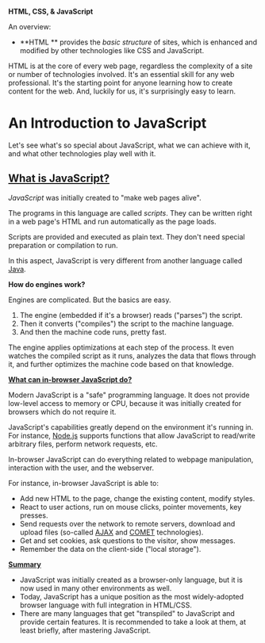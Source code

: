  
**HTML, CSS, &amp; JavaScript**

An overview:

- **HTML ** provides the _basic structure_ of sites, which is enhanced and modified by other technologies like CSS and JavaScript.

HTML is at the core of every web page, regardless the complexity of a site or number of technologies involved. It&#39;s an essential skill for any web professional. It&#39;s the starting point for anyone learning how to create content for the web. And, luckily for us, it&#39;s surprisingly easy to learn.

# An Introduction to JavaScript

Let&#39;s see what&#39;s so special about JavaScript, what we can achieve with it, and what other technologies play well with it.

## [What is JavaScript?](https://javascript.info/intro#what-is-javascript)

_JavaScript_ was initially created to &quot;make web pages alive&quot;.

The programs in this language are called _scripts_. They can be written right in a web page&#39;s HTML and run automatically as the page loads.

Scripts are provided and executed as plain text. They don&#39;t need special preparation or compilation to run.

In this aspect, JavaScript is very different from another language called [Java](https://en.wikipedia.org/wiki/Java_(programming_language)).

**How do engines work?**

Engines are complicated. But the basics are easy.

1. The engine (embedded if it&#39;s a browser) reads (&quot;parses&quot;) the script.
2. Then it converts (&quot;compiles&quot;) the script to the machine language.
3. And then the machine code runs, pretty fast.

The engine applies optimizations at each step of the process. It even watches the compiled script as it runs, analyzes the data that flows through it, and further optimizes the machine code based on that knowledge.

[**What can in-browser JavaScript do?**](https://javascript.info/intro#what-can-in-browser-javascript-do)

Modern JavaScript is a &quot;safe&quot; programming language. It does not provide low-level access to memory or CPU, because it was initially created for browsers which do not require it.

JavaScript&#39;s capabilities greatly depend on the environment it&#39;s running in. For instance, [Node.js](https://wikipedia.org/wiki/Node.js) supports functions that allow JavaScript to read/write arbitrary files, perform network requests, etc.

In-browser JavaScript can do everything related to webpage manipulation, interaction with the user, and the webserver.

For instance, in-browser JavaScript is able to:

- Add new HTML to the page, change the existing content, modify styles.
- React to user actions, run on mouse clicks, pointer movements, key presses.
- Send requests over the network to remote servers, download and upload files (so-called [AJAX](https://en.wikipedia.org/wiki/Ajax_(programming)) and [COMET](https://en.wikipedia.org/wiki/Comet_(programming)) technologies).
- Get and set cookies, ask questions to the visitor, show messages.
- Remember the data on the client-side (&quot;local storage&quot;).

[**Summary**](https://javascript.info/intro#summary)

- JavaScript was initially created as a browser-only language, but it is now used in many other environments as well.
- Today, JavaScript has a unique position as the most widely-adopted browser language with full integration in HTML/CSS.
- There are many languages that get &quot;transpiled&quot; to JavaScript and provide certain features. It is recommended to take a look at them, at least briefly, after mastering JavaScript.






















 





